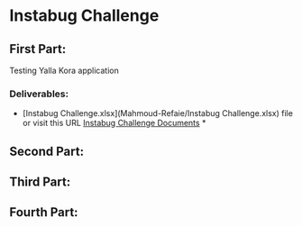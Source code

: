 # Instabug Challenge

## First Part:
Testing Yalla Kora application
### Deliverables:
* [Instabug Challenge.xlsx](Mahmoud-Refaie/Instabug Challenge.xlsx) file or visit this URL [Instabug Challenge Documents](https://docs.google.com/spreadsheets/d/1gQblACTu6xv4WRJfd8lmyVmeO565SKkSTP15lHZghSI/edit?usp=sharing)
  * 



## Second Part:



## Third Part:



## Fourth Part:
